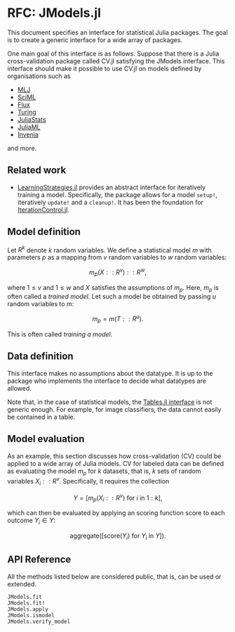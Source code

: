 # RFC: JModels.jl

This document specifies an interface for statistical Julia packages.
The goal is to create a generic interface for a wide array of packages.

One main goal of this interface is as follows.
Suppose that there is a Julia cross-validation package called CV.jl satisfying the JModels interface.
This interface should make it possible to use CV.jl on models defined by organisations such as

- [MLJ](https://alan-turing-institute.github.io/MLJ.jl/dev/)
- [SciML](https://sciml.ai/)
- [Flux](https://fluxml.ai/)
- [Turing](https://turing.ml/)
- [JuliaStats](https://juliastats.org/)
- [JuliaML](https://juliaml.github.io/)
- [Invenia](https://github.com/invenia/)

and more.

## Related work

- [LearningStrategies.jl](https://github.com/JuliaML/LearningStrategies.jl) provides an abstract interface for iteratively training a model.
    Specifically, the package allows for a model `setup!`, iteratively `update!` and a `cleanup!`.
    It has been the foundation for [IterationControl.jl](https://github.com/JuliaAI/IterationControl.jl).

## Model definition

Let $R^k$ denote $k$ random variables.
We define a statistical model $m$ with parameters $p$ as a mapping from $v$ random variables to $w$ random variables:

$$m_p(X :: R^v) :: R^w,$$

where $1 \leq v$ and $1 \leq w$ and $X$ satisfies the assumptions of $m_p$.
Here, $m_p$ is often called a _trained model_.
Let such a model be obtained by passing $u$ random variables to $m$:

$$m_p = m(T :: R^u).$$

This is often called _training a model_.

## Data definition

This interface makes no assumptions about the datatype.
It is up to the package who implements the interface to decide what datatypes are allowed.

Note that, in the case of statistical models, the [Tables.jl interface](https://juliadata.github.io/Tables.jl/stable/) is not generic enough.
For example, for image classifiers, the data cannot easily be contained in a table.

## Model evaluation

As an example, this section discusses how cross-validation (CV) could be applied to a wide array of Julia models.
CV for labeled data can be defined as evaluating the model $m_p$ for $k$ datasets, that is, $k$ sets of random variables $X_i :: R^v$.
Specifically, it requires the collection

$$Y = [ m_p(X_i :: R^v) \text{ for } i \text{ in } 1:k ],$$

which can then be evaluated by applying an scoring function $\text{score}$ to each outcome $Y_i \in Y$:

$$\text{aggregate}([ \text{score}(Y_i) \text{ for } Y_i \text{ in } Y ]).$$

## API Reference

All the methods listed below are considered public, that is, can be used or extended.

```@docs
JModels.fit
JModels.fit!
JModels.apply
JModels.ismodel
JModels.verify_model
```
